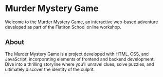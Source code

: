 # Murder Mystery Game

Welcome to the Murder Mystery Game, an interactive web-based adventure developed as part of the Flatiron School online workshop.

## About

The Murder Mystery Game is a project developed with HTML, CSS, and JavaScript, incorporating elements of frontend and backend development. Dive into a thrilling storyline where you'll unravel clues, solve puzzles, and ultimately discover the identity of the culprit.


